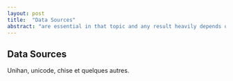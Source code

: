 ```yaml
---
layout: post
title:  "Data Sources"
abstract: "are essential in that topic and any result heavily depends of them. We mention what has been used herein."
---
```


## Data Sources

Unihan, unicode, chise et quelques autres.

